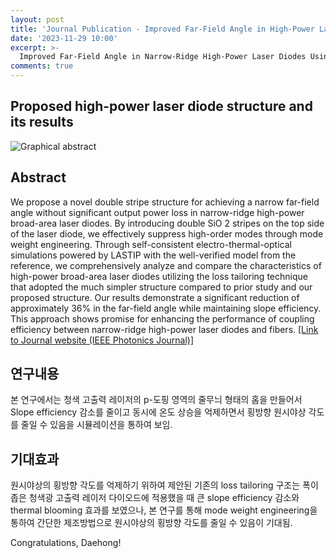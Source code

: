 ```yaml
---
layout: post
title: 'Journal Publication - Improved Far-Field Angle in High-Power Laser Diodes by Double Stripe Structure'
date: '2023-11-29 10:00'
excerpt: >-
  Improved Far-Field Angle in Narrow-Ridge High-Power Laser Diodes Using a Double Stripe Structure
comments: true
---
```

## Proposed high-power laser diode structure and its results
![Graphical abstract](https://github.com/yh2424/yh2424.github.io/assets/77374108/a23f4bde-5ccc-44c7-9dbb-b97ac025d251)


## Abstract
We propose a novel double stripe structure for achieving a narrow far-field angle without significant output power loss in narrow-ridge high-power broad-area laser diodes. By introducing double SiO 2 stripes on the top side of the laser diode, we effectively suppress high-order modes through mode weight engineering. Through self-consistent electro-thermal-optical simulations powered by LASTIP with the well-verified model from the reference, we comprehensively analyze and compare the characteristics of high-power broad-area laser diodes utilizing the loss tailoring technique that adopted the much simpler structure compared to prior study and our proposed structure. Our results demonstrate a significant reduction of approximately 36% in the far-field angle while maintaining slope efficiency. This approach shows promise for enhancing the performance of coupling efficiency between narrow-ridge high-power laser diodes and fibers.
[[Link to Journal website (IEEE Photonics Journal)]](https://doi.org/10.1109/JPHOT.2023.3331194)


## 연구내용
본 연구에서는 청색 고출력 레이저의 p-도핑 영역의 줄무늬 형태의 홈을 만들어서 Slope efficiency 감소를 줄이고 동시에 온도 상승을 억제하면서 횡방향 원시야상 각도를 줄일 수 있음을 시뮬레이션을 통하여 보임.

## 기대효과
원시야상의 횡방향 각도를 억제하기 위하여 제안된 기존의 loss tailoring 구조는 폭이 좁은 청색광 고출력 레이저 다이오드에 적용했을 때 큰 slope efficiency 감소와 thermal blooming 효과를 보였으나, 본 연구를 통해 mode weight engineering을 통하여 간단한 제조방법으로 원시야상의 횡방향 각도를 줄일 수 있음이 기대됨. 

Congratulations, Daehong!
